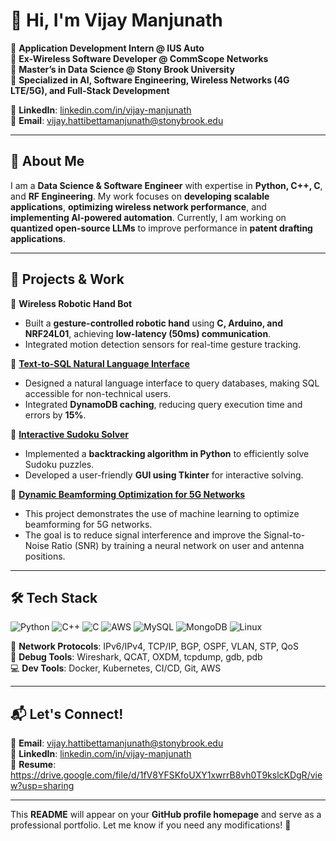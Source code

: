 # 👋 Hi, I'm Vijay Manjunath

🔹 **Application Development Intern @ IUS Auto**  
🔹 **Ex-Wireless Software Developer @ CommScope Networks**  
🔹 **Master’s in Data Science @ Stony Brook University**  
🔹 **Specialized in AI, Software Engineering, Wireless Networks (4G LTE/5G), and Full-Stack Development**  

📍 **LinkedIn**: [linkedin.com/in/vijay-manjunath](https://www.linkedin.com/in/vijay-manjunath-9630321b3/)  
📍 **Email**: vijay.hattibettamanjunath@stonybrook.edu  

---

## 🚀 **About Me**
I am a **Data Science & Software Engineer** with expertise in **Python, C++, C**, and **RF Engineering**. My work focuses on **developing scalable applications**, **optimizing wireless network performance**, and **implementing AI-powered automation**. Currently, I am working on **quantized open-source LLMs** to improve performance in **patent drafting applications**.

---

## 📂 **Projects & Work**

🔹 **Wireless Robotic Hand Bot**  
   - Built a **gesture-controlled robotic hand** using **C, Arduino, and NRF24L01**, achieving **low-latency (50ms) communication**.  
   - Integrated motion detection sensors for real-time gesture tracking.
     
🔹 **[Text-to-SQL Natural Language Interface](https://github.com/Vijayhm/text-to-sql)**  
   - Designed a natural language interface to query databases, making SQL accessible for non-technical users.  
   - Integrated **DynamoDB caching**, reducing query execution time and errors by **15%**.  

🔹 **[Interactive Sudoku Solver](https://github.com/Vijayhm/Suduko-solver)**  
   - Implemented a **backtracking algorithm in Python** to efficiently solve Sudoku puzzles.  
   - Developed a user-friendly **GUI using Tkinter** for interactive solving.  

🔹 **[Dynamic Beamforming Optimization for 5G Networks](https://github.com/Vijayhm/beamforming-project)**
   - This project demonstrates the use of machine learning to optimize beamforming for 5G networks.
   - The goal is to reduce signal interference and improve the Signal-to-Noise Ratio (SNR) by training a neural network on user and antenna positions.

---

## 🛠 **Tech Stack**
![Python](https://img.shields.io/badge/Python-3776AB?style=for-the-badge&logo=python&logoColor=white)
![C++](https://img.shields.io/badge/C++-00599C?style=for-the-badge&logo=cplusplus&logoColor=white)
![C](https://img.shields.io/badge/C-00599C?style=for-the-badge&logo=c&logoColor=white)
![AWS](https://img.shields.io/badge/AWS-232F3E?style=for-the-badge&logo=amazonaws&logoColor=white)
![MySQL](https://img.shields.io/badge/MySQL-4479A1?style=for-the-badge&logo=mysql&logoColor=white)
![MongoDB](https://img.shields.io/badge/MongoDB-4EA94B?style=for-the-badge&logo=mongodb&logoColor=white)
![Linux](https://img.shields.io/badge/Linux-FCC624?style=for-the-badge&logo=linux&logoColor=black)

📡 **Network Protocols**: IPv6/IPv4, TCP/IP, BGP, OSPF, VLAN, STP, QoS  
🔧 **Debug Tools**: Wireshark, QCAT, OXDM, tcpdump, gdb, pdb  
💻 **Dev Tools**: Docker, Kubernetes, CI/CD, Git, AWS  

---

## 📬 **Let's Connect!**
📧 **Email**: vijay.hattibettamanjunath@stonybrook.edu  
💼 **LinkedIn**: [linkedin.com/in/vijay-manjunath](https://www.linkedin.com/in/vijay-manjunath-9630321b3/)  
📜 **Resume**: https://drive.google.com/file/d/1fV8YFSKfoUXY1xwrrB8vh0T9kslcKDgR/view?usp=sharing

---

This **README** will appear on your **GitHub profile homepage** and serve as a professional portfolio. Let me know if you need any modifications! 🚀
